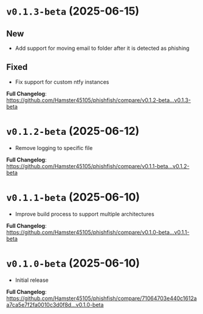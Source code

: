 # `v0.1.3-beta` (2025-06-15)

## New
- Add support for moving email to folder after it is detected as phishing

## Fixed
- Fix support for custom ntfy instances

**Full Changelog**: https://github.com/Hamster45105/phishfish/compare/v0.1.2-beta...v0.1.3-beta


# `v0.1.2-beta` (2025-06-12)

- Remove logging to specific file

**Full Changelog**: https://github.com/Hamster45105/phishfish/compare/v0.1.1-beta...v0.1.2-beta


# `v0.1.1-beta` (2025-06-10)

- Improve build process to support multiple architectures

**Full Changelog**: https://github.com/Hamster45105/phishfish/compare/v0.1.0-beta...v0.1.1-beta


# `v0.1.0-beta` (2025-06-10)

- Initial release

**Full Changelog**: https://github.com/Hamster45105/phishfish/compare/71064703e440c1612aa7ca5e7f2fa0010c3d0f8d...v0.1.0-beta
